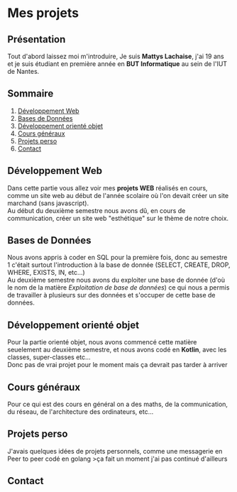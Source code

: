 # Mes projets 
## Présentation
Tout d'abord laissez moi m'introduire, Je suis **Mattys Lachaise**, j'ai 19 ans et je suis étudiant en première année en **BUT Informatique** au sein de l'IUT de Nantes.
## Sommaire
1. [Développement Web](#développement-web)
2. [Bases de Données](#bases-de-données)
3. [Développement orienté objet](#développement-orienté-objet)
4. [Cours généraux](#cours-généraux)
5. [Projets perso](#projets-perso)
6. [Contact](#contact)
## Développement Web
Dans cette partie vous allez voir mes **projets WEB** réalisés en cours, comme un site web au début de l'année scolaire où l'on devait créer un site marchand (sans javascript).\
Au début du deuxième semestre nous avons dû, en cours de communication, créer un site web "esthétique" sur le thème de notre choix.

## Bases de Données
Nous avons appris à coder en SQL pour la première fois, donc au semestre 1 c'était surtout l'introduction à la base de donnée (SELECT, CREATE, DROP, WHERE, EXISTS, IN, etc...)\
Au deuxième semestre nous avons du exploiter une base de donnée (d'où le nom de la matière *Exploitation de base de données*) ce qui nous a permis de travailler à plusieurs sur des données et s'occuper de cette base de données.

## Développement orienté objet
Pour la partie orienté objet, nous avons commencé cette matière seuelement au deuxième semestre, et nous avons codé en **Kotlin**, avec les classes, super-classes etc...\
Donc pas de vrai projet pour le moment mais ça devrait pas tarder à arriver

## Cours généraux
Pour ce qui est des cours en général on a des maths, de la communication, du réseau, de l'architecture des ordinateurs, etc...

## Projets perso
J'avais quelques idées de projets personnels, comme une messagerie en Peer to peer codé en golang >ça fait un moment j'ai pas continué d'ailleurs

## Contact
